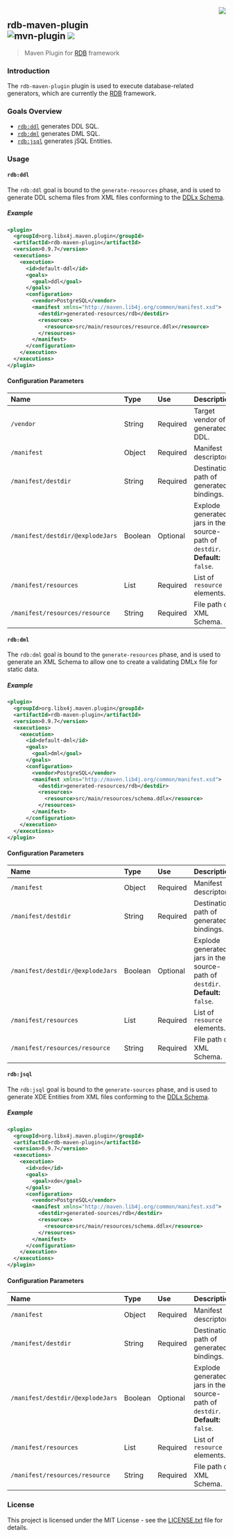 <img src="https://www.cohesionfirst.org/logo.png" align="right">

## rdb-maven-plugin<br>![mvn-plugin][mvn-plugin] <a href="https://www.cohesionfirst.org/"><img src="https://img.shields.io/badge/CohesionFirst%E2%84%A2--blue.svg"></a>
> Maven Plugin for [RDB][rdb] framework

### Introduction

The `rdb-maven-plugin` plugin is used to execute database-related generators, which are currently the [RDB][rdb] framework.

### Goals Overview

* [`rdb:ddl`](#rdbddl) generates DDL SQL.
* [`rdb:dml`](#rdbdml) generates DML SQL.
* [`rdb:jsql`](#rdbjsql) generates jSQL Entities.

### Usage

#### `rdb:ddl`

The `rdb:ddl` goal is bound to the `generate-resources` phase, and is used to generate DDL schema files from XML files conforming to the [DDLx Schema][ddlx-schema].

##### Example

```xml
<plugin>
  <groupId>org.libx4j.maven.plugin</groupId>
  <artifactId>rdb-maven-plugin</artifactId>
  <version>0.9.7</version>
  <executions>
    <execution>
      <id>default-ddl</id>
      <goals>
        <goal>ddl</goal>
      </goals>
      <configuration>
        <vendor>PostgreSQL</vendor>
        <manifest xmlns="http://maven.lib4j.org/common/manifest.xsd">
          <destdir>generated-resources/rdb</destdir>
          <resources>
            <resource>src/main/resources/resource.ddlx</resource>
          </resources>
        </manifest>
      </configuration>
    </execution>
  </executions>
</plugin>
```

#### Configuration Parameters

| Name                             | Type    | Use      | Description                                                                   |
|:---------------------------------|:--------|:---------|:------------------------------------------------------------------------------|
| `/vendor`                        | String  | Required | Target vendor of generated DDL.                                               |
| `/manifest`                      | Object  | Required | Manifest descriptor.                                                          |
| `/manifest/destdir`              | String  | Required | Destination path of generated bindings.                                       |
| `/manifest/destdir/@explodeJars` | Boolean | Optional | Explode generated jars in the source-path of `destdir`. **Default:** `false`. |
| `/manifest/resources`            | List    | Required | List of `resource` elements.                                                  |
| `/manifest/resources/resource`   | String  | Required | File path of XML Schema.                                                      |

#### `rdb:dml`

The `rdb:dml` goal is bound to the `generate-resources` phase, and is used to generate an XML Schema to allow one to create a validating DMLx file for static data.

##### Example

```xml
<plugin>
  <groupId>org.libx4j.maven.plugin</groupId>
  <artifactId>rdb-maven-plugin</artifactId>
  <version>0.9.7</version>
  <executions>
    <execution>
      <id>default-dml</id>
      <goals>
        <goal>dml</goal>
      </goals>
      <configuration>
        <vendor>PostgreSQL</vendor>
        <manifest xmlns="http://maven.lib4j.org/common/manifest.xsd">
          <destdir>generated-resources/rdb</destdir>
          <resources>
            <resource>src/main/resources/schema.ddlx</resource>
          </resources>
        </manifest>
      </configuration>
    </execution>
  </executions>
</plugin>
```

#### Configuration Parameters

| Name                             | Type    | Use      | Description                                                                   |
|:---------------------------------|:--------|:---------|:------------------------------------------------------------------------------|
| `/manifest`                      | Object  | Required | Manifest descriptor.                                                          |
| `/manifest/destdir`              | String  | Required | Destination path of generated bindings.                                       |
| `/manifest/destdir/@explodeJars` | Boolean | Optional | Explode generated jars in the source-path of `destdir`. **Default:** `false`. |
| `/manifest/resources`            | List    | Required | List of `resource` elements.                                                  |
| `/manifest/resources/resource`   | String  | Required | File path of XML Schema.                                                      |

#### `rdb:jsql`

The `rdb:jsql` goal is bound to the `generate-sources` phase, and is used to generate XDE Entities from XML files conforming to the [DDLx Schema][ddlx-schema].

##### Example

```xml
<plugin>
  <groupId>org.libx4j.maven.plugin</groupId>
  <artifactId>rdb-maven-plugin</artifactId>
  <version>0.9.7</version>
  <executions>
    <execution>
      <id>xde</id>
      <goals>
        <goal>xde</goal>
      </goals>
      <configuration>
        <vendor>PostgreSQL</vendor>
        <manifest xmlns="http://maven.lib4j.org/common/manifest.xsd">
          <destdir>generated-sources/rdb</destdir>
          <resources>
            <resource>src/main/resources/schema.ddlx</resource>
          </resources>
        </manifest>
      </configuration>
    </execution>
  </executions>
</plugin>
```

#### Configuration Parameters

| Name                             | Type    | Use      | Description                                                                   |
|:---------------------------------|:--------|:---------|:------------------------------------------------------------------------------|
| `/manifest`                      | Object  | Required | Manifest descriptor.                                                          |
| `/manifest/destdir`              | String  | Required | Destination path of generated bindings.                                       |
| `/manifest/destdir/@explodeJars` | Boolean | Optional | Explode generated jars in the source-path of `destdir`. **Default:** `false`. |
| `/manifest/resources`            | List    | Required | List of `resource` elements.                                                  |
| `/manifest/resources/resource`   | String  | Required | File path of XML Schema.                                                      |

### License

This project is licensed under the MIT License - see the [LICENSE.txt](LICENSE.txt) file for details.

[mvn-plugin]: https://img.shields.io/badge/mvn-plugin-lightgrey.svg
[rdb]: https://github.com/libx4j/rdb
[ddlx-schema]: https://github.com/libx4j/rdb/blob/master/ddlx/src/main/resources/ddlx.xsd